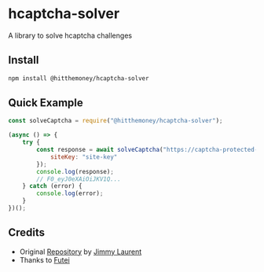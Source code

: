 # hcaptcha-solver

A library to solve hcaptcha challenges

## Install

```bash
npm install @hitthemoney/hcaptcha-solver
```

## Quick Example

```js
const solveCaptcha = require("@hitthemoney/hcaptcha-solver");

(async () => {
    try {
        const response = await solveCaptcha("https://captcha-protected-site.com", {
            siteKey: "site-key"
        });
        console.log(response);
        // F0_eyJ0eXAiOiJKV1Q...
    } catch (error) {
        console.log(error);
    }
})();
```

## Credits

- Original [Repository](https://github.com/JimmyLaurent/hcaptcha-solver) by [Jimmy Laurent](https://github.com/JimmyLaurent)
- Thanks to [Futei](https://github.com/Futei/SineCaptcha)
